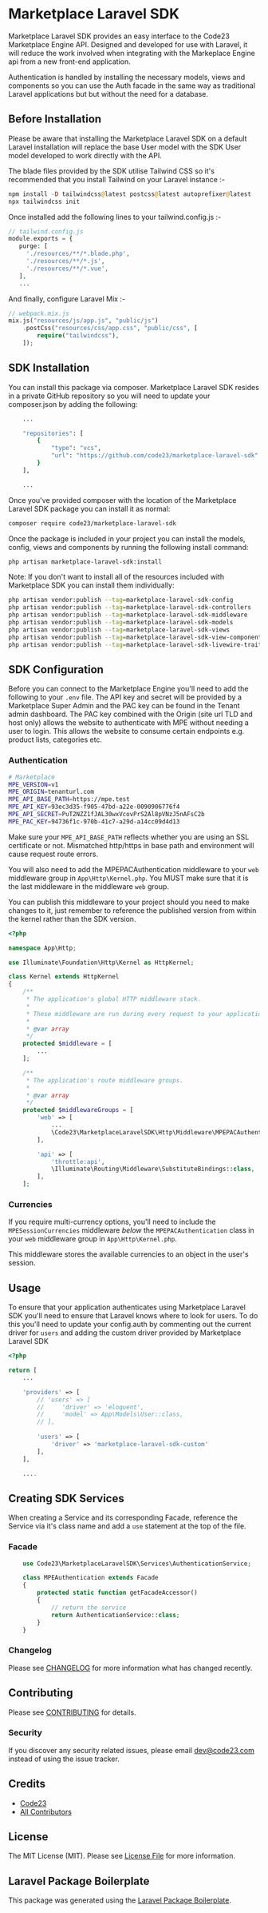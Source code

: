 # Marketplace Laravel SDK

Marketplace Laravel SDK provides an easy interface to the Code23 Marketplace Engine API.  Designed and developed for use with Laravel, it will reduce the 
work involved when integrating with the Markeplace Engine api from a new front-end application.

Authentication is handled by installing the necessary models, views and components so you can use the Auth facade in the same way as traditional
Laravel applications but but without the need for a database.

## Before Installation

Please be aware that installing the Marketplace Laravel SDK on a default Laravel installation will replace the base User model with the SDK User model 
developed to work directly with the API. 

The blade files provided by the SDK utilise Tailwind CSS so it's recommended that you install Tailwind on your Laravel instance :-
```php
npm install -D tailwindcss@latest postcss@latest autoprefixer@latest
npx tailwindcss init
```

Once installed add the following lines to your tailwind.config.js :-
```php
// tailwind.config.js
module.exports = {
   purge: [
     './resources/**/*.blade.php',
     './resources/**/*.js',
     './resources/**/*.vue',
   ],
   ...
```

And finally, configure Laravel Mix :-
```php
// webpack.mix.js
mix.js("resources/js/app.js", "public/js")
    .postCss("resources/css/app.css", "public/css", [
        require("tailwindcss"),
    ]);
```

## SDK Installation

You can install this package via composer.  Marketplace Laravel SDK resides in a private GitHub repository so you will need to update your composer.json by
adding the following:
```bash
    ...

    "repositories": [
        {
            "type": "vcs",
            "url": "https://github.com/code23/marketplace-laravel-sdk"
        }
    ],

    ...
```

Once you've provided composer with the location of the Marketplace Laravel SDK package you can install it as normal:
```bash
composer require code23/marketplace-laravel-sdk
```

Once the package is included in your project you can install the models, config, views and components by running the following install command:
```bash
php artisan marketplace-laravel-sdk:install
```

Note:  If you don't want to install all of the resources included with Marketplace SDK you can install them individually:
```bash
php artisan vendor:publish --tag=marketplace-laravel-sdk-config
php artisan vendor:publish --tag=marketplace-laravel-sdk-controllers
php artisan vendor:publish --tag=marketplace-laravel-sdk-middleware
php artisan vendor:publish --tag=marketplace-laravel-sdk-models
php artisan vendor:publish --tag=marketplace-laravel-sdk-views
php artisan vendor:publish --tag=marketplace-laravel-sdk-view-components
php artisan vendor:publish --tag=marketplace-laravel-sdk-livewire-traits
```

## SDK Configuration

Before you can connect to the Marketplace Engine you'll need to add the following to your `.env` file. The API key and secret will be provided by a Marketplace Super Admin and the PAC key can be found in the Tenant admin dashboard.  The PAC key combined with the Origin (site url TLD and host only) allows the website to authenticate with MPE without needing a user to login.  This allows the website to consume certain endpoints e.g. product lists, categories etc.

### Authentication

```bash
# Marketplace
MPE_VERSION=v1
MPE_ORIGIN=tenanturl.com
MPE_API_BASE_PATH=https://mpe.test
MPE_API_KEY=93ec3d35-f905-47bd-a22e-0090906776f4
MPE_API_SECRET=PuT2NZZ1fJAL30wxVcovPrS2Al8pVNzJ5nAFsC2b
MPE_PAC_KEY=94736f1c-970b-41c7-a29d-a14cc09d4d13
```
Make sure your `MPE_API_BASE_PATH` reflects whether you are using an SSL certificate or not. Mismatched http/https in base path and environment will cause request route errors.

You will also need to add the MPEPACAuthentication middleware to your `web` middleware group in `App\Http\Kernel.php`.  You MUST make sure that it is the last middleware in the middleware `web` group.

You can publish this middleware to your project should you need to make changes to it, just remember to reference the published version from within the kernel rather than the SDK version.

```php
<?php

namespace App\Http;

use Illuminate\Foundation\Http\Kernel as HttpKernel;

class Kernel extends HttpKernel
{
    /**
     * The application's global HTTP middleware stack.
     *
     * These middleware are run during every request to your application.
     *
     * @var array
     */
    protected $middleware = [
        ...
    ];

    /**
     * The application's route middleware groups.
     *
     * @var array
     */
    protected $middlewareGroups = [
        'web' => [
            ...
            \Code23\MarketplaceLaravelSDK\Http\Middleware\MPEPACAuthentication::class,
        ],

        'api' => [
            'throttle:api',
            \Illuminate\Routing\Middleware\SubstituteBindings::class,
        ],
    ];
```

### Currencies

If you require multi-currency options, you'll need to include the `MPESessionCurrencies` middleware *below* the `MPEPACAuthentication` class in your `web` middleware group in `App\Http\Kernel.php`.

This middleware stores the available currencies to an object in the user's session.

## Usage

To ensure that your application authenticates using Marketplace Laravel SDK you'll need to ensure that Laravel knows where to look for users.  To do this you'll need to update your config.auth by commenting out the current driver for `users` and adding the custom driver provided by Marketplace Laravel SDK
```php
<?php

return [
    ...

    'providers' => [
        // 'users' => [
        //     'driver' => 'eloquent',
        //     'model' => App\Models\User::class,
        // ],
        
        'users' => [
            'driver' => 'marketplace-laravel-sdk-custom'
        ],
    ],

    ....
```

## Creating SDK Services

When creating a Service and its corresponding Facade, reference the Service via it's class name and add a `use` statement at the top of the file.

### Facade
```php
    use Code23\MarketplaceLaravelSDK\Services\AuthenticationService;

    class MPEAuthentication extends Facade
    {
        protected static function getFacadeAccessor()
        {
            // return the service
            return AuthenticationService::class;
        }
    }
```

### Changelog

Please see [CHANGELOG](CHANGELOG.md) for more information what has changed recently.

## Contributing

Please see [CONTRIBUTING](CONTRIBUTING.md) for details.

### Security

If you discover any security related issues, please email dev@code23.com instead of using the issue tracker.

## Credits

-   [Code23](https://github.com/code23)
-   [All Contributors](../../contributors)

## License

The MIT License (MIT). Please see [License File](LICENSE.md) for more information.

## Laravel Package Boilerplate

This package was generated using the [Laravel Package Boilerplate](https://laravelpackageboilerplate.com).
